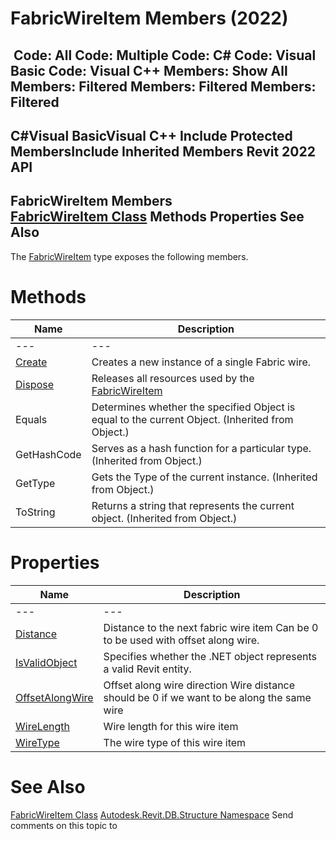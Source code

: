 # FabricWireItem Members (2022)

﻿
 Code: All Code: Multiple Code: C# Code: Visual Basic Code: Visual C++  Members: Show All Members: Filtered Members: Filtered Members: Filtered   
---  
C#Visual BasicVisual C++
Include Protected MembersInclude Inherited Members
Revit 2022 API  
---  
FabricWireItem Members  
[FabricWireItem Class](ec68f4e9-ba5a-6036-7d5a-2718689ef95f.md "FabricWireItem Class") Methods Properties See Also  
---  
The [FabricWireItem](ec68f4e9-ba5a-6036-7d5a-2718689ef95f.md "FabricWireItem Class") type exposes the following members.
# Methods
| Name | Description |
| --- | --- |
| --- | --- | --- |
| [Create](f75a5a73-4e2d-fec1-be3c-e3b3b227e326.md "Create Method") | Creates a new instance of a single Fabric wire. |
| [Dispose](3491856a-370c-af8f-ff50-76fec78a550a.md "Dispose Method") | Releases all resources used by the [FabricWireItem](ec68f4e9-ba5a-6036-7d5a-2718689ef95f.md "FabricWireItem Class") |
| Equals | Determines whether the specified Object is equal to the current Object. (Inherited from Object.) |
| GetHashCode | Serves as a hash function for a particular type.  (Inherited from Object.) |
| GetType | Gets the Type of the current instance. (Inherited from Object.) |
| ToString | Returns a string that represents the current object. (Inherited from Object.) |

# Properties
| Name | Description |
| --- | --- |
| --- | --- | --- |
| [Distance](b1195afc-c148-3c59-23f4-e6c70cc4c95b.md "Distance Property") | Distance to the next fabric wire item Can be 0 to be used with offset along wire. |
| [IsValidObject](f8e05b02-4d23-a1e5-139b-ec3d5d8035ee.md "IsValidObject Property") | Specifies whether the .NET object represents a valid Revit entity. |
| [OffsetAlongWire](54814023-9b67-b3e2-5daa-91e9cf6b1fea.md "OffsetAlongWire Property") | Offset along wire direction Wire distance should be 0 if we want to be along the same wire |
| [WireLength](ac07b3da-db1d-8cd6-5064-29cad99dc9f9.md "WireLength Property") | Wire length for this wire item |
| [WireType](bf83d6ed-a392-4908-45ed-e955860d15a2.md "WireType Property") | The wire type of this wire item |

# See Also
[FabricWireItem Class](ec68f4e9-ba5a-6036-7d5a-2718689ef95f.md "FabricWireItem Class")
[Autodesk.Revit.DB.Structure Namespace](d586b341-f687-9d90-e96d-255806b7d4fc.md "Autodesk.Revit.DB.Structure Namespace")
Send comments on this topic to 